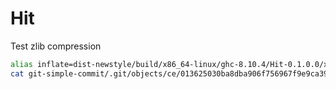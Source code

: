 # Hit

Test zlib compression

```bash
alias inflate=dist-newstyle/build/x86_64-linux/ghc-8.10.4/Hit-0.1.0.0/x/Hit/build/Hit/Hit
cat git-simple-commit/.git/objects/ce/013625030ba8dba906f756967f9e9ca394464a | inflate
```
